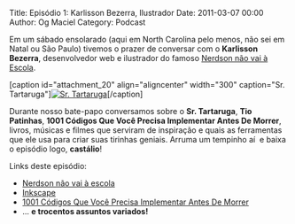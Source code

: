 Title: Episódio 1: Karlisson Bezerra, Ilustrador
Date: 2011-03-07 00:00
Author: Og Maciel
Category: Podcast


Em um sábado ensolarado (aqui em North Carolina pelo menos, não sei em
Natal ou São Paulo) tivemos o prazer de conversar com o **Karlisson
Bezerra**, desenvolvedor web e ilustrador do famoso [Nerdson não vai à
Escola](http://nerdson.com/blog/).

[caption id="attachment\_20" align="aligncenter" width="300"
caption="Sr. Tartaruga"][![Sr.
Tartaruga](http://www.castalio.info/wp-content/uploads/2011/03/tartaruga-300x197.jpg "Sr. Tartaruga")](http://www.castalio.info/wp-content/uploads/2011/03/tartaruga.jpg)[/caption]

Durante nosso bate-papo conversamos sobre o **Sr. Tartaruga**, **Tio
Patinhas**, **1001 Códigos Que Você Precisa Implementar Antes De
Morrer**, livros, músicas e filmes que serviram de inspiração e quais as
ferramentas que ele usa para criar suas tirinhas geniais. Arruma um
tempinho aí  e baixa o episódio logo, **castálio**!

Links deste episódio:

-   [Nerdson não vai à escola](http://nerdson.com/blog/)
-   [Inkscape](http://inkscape.org/)
-   [1001 Códigos Que Você Precisa Implementar Antes De
    Morrer](https://github.com/karlisson/1001)
-   ... **e trocentos assuntos variados!**

